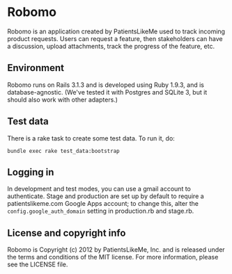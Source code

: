 Robomo
======

Robomo is an application created by PatientsLikeMe used to track incoming product requests. Users can request a feature, then stakeholders can have a discussion, upload attachments, track the progress of the feature, etc.

Environment
-----------
Robomo runs on Rails 3.1.3 and is developed using Ruby 1.9.3, and is database-agnostic.  (We've tested it with Postgres and SQLite 3, but it should also work with other adapters.)

Test data
---------
There is a rake task to create some test data.  To run it, do:

    bundle exec rake test_data:bootstrap

Logging in
----------
In development and test modes, you can use a gmail account to authenticate.  Stage and production are set up by default to require a patientslikeme.com Google Apps account; to change this, alter the `config.google_auth_domain` setting in production.rb and stage.rb.

License and copyright info
--------------------------
Robomo is Copyright (c) 2012 by PatientsLikeMe, Inc. and is released under the terms and conditions of the MIT license.  For more information, please see the LICENSE file.